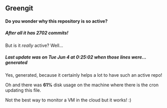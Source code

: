 ## Greengit

#### Do you wonder why this repository is so active?

##### After all it has 2702 commits!

But is it *really* active? Well...

##### Last update was on Tue Jun 4 at 0:25:02 when those lines were... generated

Yes, generated, because it certainly helps a lot to have such an active repo!

Oh and there was **61%** disk usage on the machine
where there is the cron updating this file.

Not the best way to monitor a VM in the cloud but it works! :)
